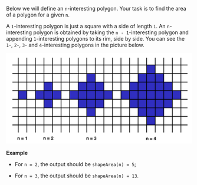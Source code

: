 Below we will define an `n`-interesting polygon. Your task is to find the area of a polygon for a given `n`.

A `1`-interesting polygon is just a square with a side of length `1`. An `n`-interesting polygon is obtained by taking the `n - 1`-interesting polygon and appending `1`-interesting polygons to its rim, side by side. You can see the `1`-, `2`-, `3`- and `4`-interesting polygons in the picture below.

![shapeArea](shapeArea.png)

**Example**


* For `n = 2`, the output should be `shapeArea(n) = 5`;

* For `n = 3`, the output should be `shapeArea(n) = 13`.